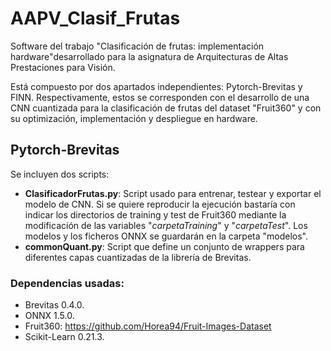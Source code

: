 # AAPV_Clasif_Frutas

Software del trabajo "Clasificación de frutas: implementación hardware"desarrollado para la asignatura de Arquitecturas de Altas Prestaciones para Visión. 

Está compuesto por dos apartados independientes: Pytorch-Brevitas y FINN. Respectivamente, estos se corresponden con el desarrollo de una CNN cuantizada para la clasificación de frutas del dataset "Fruit360" y con su optimización, implementación y despliegue en hardware.

## Pytorch-Brevitas

Se incluyen dos scripts:

- __ClasificadorFrutas.py__: Script usado para entrenar, testear y exportar el modelo de CNN. Si se quiere reproducir la ejecución bastaría con indicar los directorios de training y test de Fruit360 mediante la modificación de las variables "*carpetaTraining*" y "*carpetaTest*". Los modelos y los ficheros ONNX se guardarán en la carpeta "modelos".
- __commonQuant.py__: Script que define un conjunto de wrappers para diferentes capas cuantizadas de la librería de Brevitas.

### Dependencias usadas:

- Brevitas 0.4.0.
- ONNX 1.5.0.
- Fruit360: https://github.com/Horea94/Fruit-Images-Dataset
- Scikit-Learn 0.21.3.

